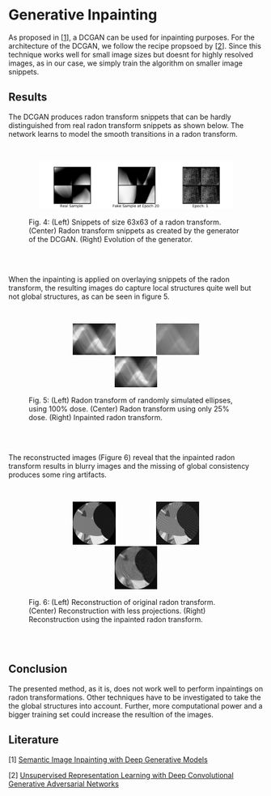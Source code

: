 # Generative Inpainting
As proposed in [<a href="#1">1</a>], a DCGAN can be used for inpainting purposes. For the architecture of the DCGAN, we follow the recipe propsoed by [<a href="#2">2</a>]. Since this technique works  well for small image sizes but doesnt for highly resolved images, as in our case, we simply train the algorithm on smaller image snippets.

## Results
The DCGAN produces radon transform snippets that can be hardly distinguished from real radon transform snippets as shown below. The network learns to model the smooth transitions in a radon transform.

<br>
<figure>
  <p align="center"><img src="img/real_snippet.png" width="30%" height="30%"><img src="img/snippet_at_epoch_20.png" width="30%" height="30%"><img src="img/epochs.gif" width="30%" height="30%"></p>
  <figcaption>Fig. 4: (Left) Snippets of size 63x63 of a radon transform. (Center) Radon transform snippets as created by the generator of the DCGAN. (Right) Evolution of the generator.</figcaption>
</figure>
<br><br>

When the inpainting is applied on overlaying snippets of the radon transform, the resulting images do capture local structures quite well but not global structures, as can be seen in figure 5.

<br>
<figure>
  <p align="center"><img src="img/original.png" width="20%" height="20%" hspace="40"><img src="img/masked.png" width="20%" height="20%" hspace="40"><img src="img/optimal.png" width="20%" height="20%" hspace="40"></p>
  <figcaption>Fig. 5: (Left) Radon transform of randomly simulated ellipses, using 100% dose. (Center) Radon transform using only 25% dose. (Right) Inpainted radon transform. </figcaption>
</figure>
<br><br>

The reconstructed images (Figure 6) reveal that the inpainted radon transform results in blurry images and the missing of global consistency produces some ring artifacts.

<br>
<figure>
  <p align="center"><img src="img/reco_original.png" width="20%" height="20%" hspace="40"><img src="img/reco_masked.png" width="20%" height="20%" hspace="40"><img src="img/reco_optimal.png" width="20%" height="20%" hspace="40"></p>
  <figcaption>Fig. 6: (Left) Reconstruction of original radon transform. (Center) Reconstruction with less projections. (Right) Reconstruction using the inpainted radon transform. </figcaption>
</figure>
<br><br>

## Conclusion
The presented method, as it is, does not work well to perform inpaintings on radon transformations. Other techniques have to be investigated to take the the global structures into account. Further, more computational power and a bigger training set could increase the resultion of the images.

## Literature
[<a name="1">1</a>] [Semantic Image Inpainting with Deep Generative Models](https://arxiv.org/abs/1607.07539 "Link to arXiv")

[<a name="2">2</a>] [Unsupervised Representation Learning with Deep Convolutional Generative Adversarial Networks](https://arxiv.org/abs/1511.06434 "Link to arXiv")
